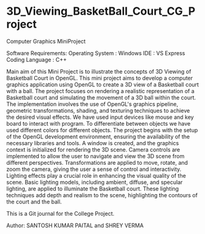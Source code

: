 # 3D_Viewing_BasketBall_Court_CG_Project

Computer Graphics MiniProject

Software Requirements:
Operating System : Windows
IDE : VS Express
Coding Language : C++

Main aim of this Mini Project is to illustrate the concepts of 3D Viewing of Basketball Court in OpenGL. This mini project aims to develop a computer graphics application using OpenGL to create a 3D view of a Basketball court with a ball. The project focuses on rendering a realistic representation of a Basketball court and simulating the movement of a 3D ball within the court. The implementation involves the use of OpenGL's graphics pipeline, geometric transformations, shading, and texturing techniques to achieve the desired visual effects. We have used input devices like mouse and key board to interact with program. To differentiate between objects we have used different colors for different objects. The project begins with the setup of the OpenGL development environment, ensuring the availability of the necessary libraries and tools. A window is created, and the graphics context is initialized for rendering the 3D scene. Camera controls are implemented to allow the user to navigate and view the 3D scene from different perspectives. Transformations are applied to move, rotate, and zoom the camera, giving the user a sense of control and interactivity. Lighting effects play a crucial role in enhancing the visual quality of the scene. Basic lighting models, including ambient, diffuse, and specular lighting, are applied to illuminate the Basketball court. These lighting techniques add depth and realism to the scene, highlighting the contours of the court and the ball.

This is a Git journal for the College Project.

Author: SANTOSH KUMAR PAITAL  and  SHREY VERMA
